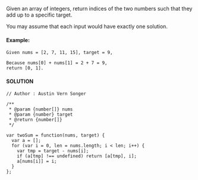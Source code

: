                                                                                                                                                                                                                                                                                                                                                                                                                                                                                                                                                                                                                                                                                      Given an array of integers, return indices of the two numbers such that they add up to a specific target. 

You may assume that each input would have exactly one solution.



#### Example: 

```
Given nums = [2, 7, 11, 15], target = 9, 

Because nums[0] + nums[1] = 2 + 7 = 9, 
return [0, 1].
```



#### SOLUTION

```
// Author : Austin Vern Songer

/**
 * @param {number[]} nums
 * @param {number} target
 * @return {number[]}
 */

var twoSum = function(nums, target) {
  var a = [];
  for (var i = 0, len = nums.length; i < len; i++) {
    var tmp = target - nums[i];
    if (a[tmp] !== undefined) return [a[tmp], i];
    a[nums[i]] = i;
  }
};
```



